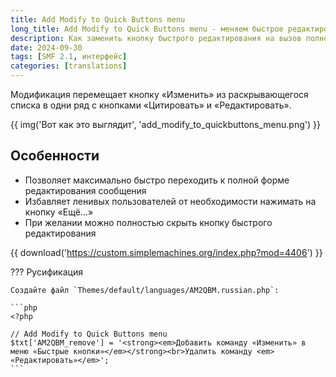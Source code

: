 ```yaml
---
title: Add Modify to Quick Buttons menu
long_title: Add Modify to Quick Buttons menu - меняем быстрое редактирование на полное
description: Как заменить кнопку быстрого редактирования на вызов полной формы редактирования.
date: 2024-09-30
tags: [SMF 2.1, интерфейс]
categories: [translations]
---
```


Модификация перемещает кнопку «Изменить» из раскрывающегося списка в одни ряд с кнопками «Цитировать» и «Редактировать».

<!-- more -->

{{ img('Вот как это выглядит', 'add_modify_to_quickbuttons_menu.png') }}

## Особенности

- Позволяет максимально быстро переходить к полной форме редактирования сообщения
- Избавляет ленивых пользователей от необходимости нажимать на кнопку «Ещё...»
- При желании можно полностью скрыть кнопку быстрого редактирования

{{ download('https://custom.simplemachines.org/index.php?mod=4406') }}

??? Русификация

    Создайте файл `Themes/default/languages/AM2QBM.russian.php`:

    ```php
    <?php

    // Add Modify to Quick Buttons menu
    $txt['AM2QBM_remove'] = '<strong><em>Добавить команду «Изменить» в меню «Быстрые кнопки»</em></strong><br>Удалить команду <em> «Редактировать»</em>';
    ```
